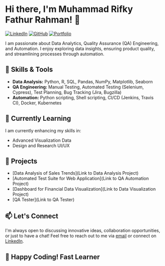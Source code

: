 # Hi there, I'm Muhammad Rifky Fathur Rahman! 👋
[![LinkedIn](https://img.shields.io/badge/-LinkedIn-blue?style=flat&logo=Linkedin&logoColor=white)](https://www.linkedin.com/in/muhammad-rifky-fathur-rahman/) [![GitHub](https://img.shields.io/badge/-GitHub-black?style=flat&logo=GitHub&logoColor=white)](https://github.com/rifkyfathurr) [![Portfolio](https://img.shields.io/badge/-Portfolio-gray?style=flat&logo=Google-Chrome&logoColor=white)]((https://medium.com/@muhammadrifkyfathurrahman))

I am passionate about Data Analytics, Quality Assurance (QA) Engineering, and Automation. I enjoy exploring data insights, ensuring product quality, and streamlining processes through automation.

## 💼 Skills & Tools

- **Data Analysis:** Python, R, SQL, Pandas, NumPy, Matplotlib, Seaborn
- **QA Engineering:** Manual Testing, Automated Testing (Selenium, Cypress), Test Planning, Bug Tracking (Jira, Bugzilla)
- **Automation:** Python scripting, Shell scripting, CI/CD (Jenkins, Travis CI), Docker, Kubernetes

## 🌱 Currently Learning

I am currently enhancing my skills in:
- Advanced Visualization Data
- Design and Research UI/UX

## 🔭 Projects

- [Data Analysis of Sales Trends](Link to Data Analysis Project)
- [Automated Test Suite for Web Application](Link to QA Automation Project)
- [Dashboard for Financial Data Visualization](Link to Data Visualization Project)
- [QA Tester](Link to QA Tester) 

## 📫 Let's Connect

I'm always open to discussing innovative ideas, collaboration opportunities, or just to have a chat! Feel free to reach out to me via [email](mailto:muhammadrifkyfathurrahman@gmail.com) or connect on [LinkedIn](https://www.linkedin.com/in/muhammad-rifky-fathur-rahman/).

## 🚀 Happy Coding! Fast Learner
